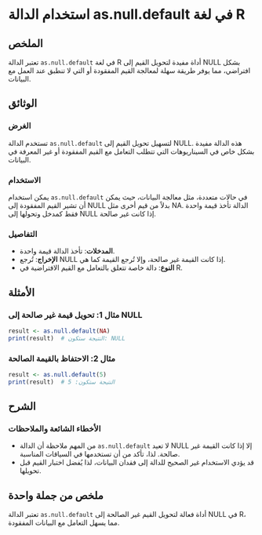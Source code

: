 <!--
Meta Description: # استخدام الدالة as.null.default في لغة R ## الملخص تعتبر الدالة `as.null.default` في لغة R أداة مفيدة لتحويل القيم إلى NULL بشكل افتراضي، مما يوفر طر...
Meta Keywords: null, الدالة, default, القيم, إلى
-->

# استخدام الدالة as.null.default في لغة R

## الملخص
تعتبر الدالة `as.null.default` في لغة R أداة مفيدة لتحويل القيم إلى NULL بشكل افتراضي، مما يوفر طريقة سهلة لمعالجة القيم المفقودة أو التي لا تنطبق عند العمل مع البيانات.

## الوثائق
### الغرض
تستخدم الدالة `as.null.default` لتسهيل تحويل القيم إلى NULL. هذه الدالة مفيدة بشكل خاص في السيناريوهات التي تتطلب التعامل مع القيم المفقودة أو غير المعرفة في البيانات.

### الاستخدام
يمكن استخدام `as.null.default` في حالات متعددة، مثل معالجة البيانات، حيث يمكن أن تشير القيم المفقودة إلى NULL بدلاً من قيم أخرى مثل NA. الدالة تأخذ قيمة واحدة فقط كمدخل وتحولها إلى NULL إذا كانت غير صالحة.

### التفاصيل
- **المدخلات**: تأخذ الدالة قيمة واحدة.
- **الإخراج**: تُرجع NULL إذا كانت القيمة غير صالحة، وإلا تُرجع القيمة كما هي.
- **النوع**: دالة خاصة تتعلق بالتعامل مع القيم الافتراضية في R.

## الأمثلة
### مثال 1: تحويل قيمة غير صالحة إلى NULL
```R
result <- as.null.default(NA)
print(result)  # النتيجة ستكون: NULL
```

### مثال 2: الاحتفاظ بالقيمة الصالحة
```R
result <- as.null.default(5)
print(result)  # النتيجة ستكون: 5
```

## الشرح
### الأخطاء الشائعة والملاحظات
- من المهم ملاحظة أن الدالة `as.null.default` لا تعيد NULL إلا إذا كانت القيمة غير صالحة. لذا، تأكد من أن تستخدمها في السياقات المناسبة.
- قد يؤدي الاستخدام غير الصحيح للدالة إلى فقدان البيانات، لذا يُفضل اختبار القيم قبل تحويلها.

## ملخص من جملة واحدة
تعتبر الدالة `as.null.default` أداة فعالة لتحويل القيم غير الصالحة إلى NULL في R، مما يسهل التعامل مع البيانات المفقودة.